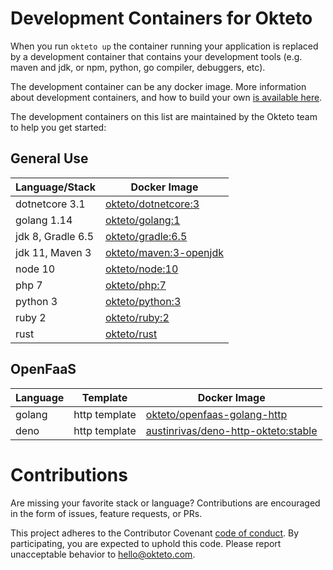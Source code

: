 # Development Containers for Okteto

When you run `okteto up` the container running your application is replaced by a development container that contains your development tools (e.g. maven and jdk, or npm, python, go compiler, debuggers, etc). 

The development container can be any docker image. More information about development containers, and how to build your own [is available here](https://okteto.com/docs/reference/development-environment/index.html). 

The development containers on this list are maintained by the Okteto team to help you get started:

## General Use 
| Language/Stack    | Docker Image |
| ----------------- |------------- |
| dotnetcore 3.1    | [okteto/dotnetcore:3](dotnetcore/Dockerfile)|
| golang 1.14       | [okteto/golang:1](golang/Dockerfile)|
| jdk 8, Gradle 6.5  | [okteto/gradle:6.5](gradle/Dockerfile)|
| jdk 11, Maven 3    | [okteto/maven:3-openjdk](maven/Dockerfile)|
| node 10           | [okteto/node:10](node/Dockerfile)|
| php 7      | [okteto/php:7](php/Dockerfile)|
| python 3      | [okteto/python:3](python/Dockerfile)|
| ruby 2      | [okteto/ruby:2](ruby/Dockerfile)|
| rust      | [okteto/rust](rust/Dockerfile)|


## OpenFaaS 
| Language | Template    | Docker Image |
| ---------|------- |------------- |
| golang | http template      | [okteto/openfaas-golang-http](openfaas/golang-http-template)|
| deno | http template      | [austinrivas/deno-http-okteto:stable](openfaas/deno-http-template)|

# Contributions

Are missing your favorite stack or language? Contributions are encouraged in the form of issues, feature requests, or PRs.

This project adheres to the Contributor Covenant [code of conduct](https://github.com/okteto/okteto/blob/master/code-of-conduct.md). By participating, you are expected to uphold this code. Please report unacceptable behavior to hello@okteto.com.